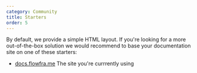 ```yaml
---
category: Community
title: Starters
order: 5
---
```


By default, we provide a simple HTML layout. If you're looking for a more out-of-the-box solution we would recommend to base your documentation site on one of these starters:

- [docs.flowfra.me](https://github.com/Flowframe/docs.flowfra.me) The site you're currrently using
